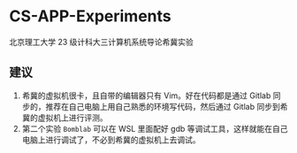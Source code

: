 # CS-APP-Experiments

北京理工大学 23 级计科大三计算机系统导论希冀实验

## 建议

1. 希冀的虚拟机很卡，且自带的编辑器只有 Vim。好在代码都是通过 Gitlab 同步的，推荐在自己电脑上用自己熟悉的环境写代码，然后通过 Gitlab 同步到希冀的虚拟机上进行评测。
2. 第二个实验 `Bomblab` 可以在 WSL 里面配好 gdb 等调试工具，这样就能在自己电脑上进行调试了，不必到希冀的虚拟机上去调试。